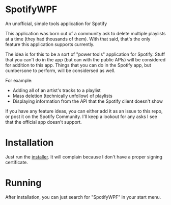 # SpotifyWPF
An unofficial, simple tools application for Spotify

This application was born out of a community ask to delete multiple playlists at a time (they had thousands of them).  With that said,
that's the only feature this application supports currently.

The idea is for this to be a sort of "power tools" application for Spotify.  Stuff that you can't do in the app (but can with the public APIs)
will be considered for addition to this app.  Things that you can do in the Spotify app, but cumbersone to perform, will be considersed as
well.

For example:
* Adding all of an artist's tracks to a playlist
* Mass deletion (technically unfollow) of playlists
* Displaying information from the API that the Spotify client doesn't show

If you have any feature ideas, you can either add it as an issue to this repo, or post it on the Spotify Community.  I'll keep a lookout
for any asks I see that the official app doesn't support.

# Installation

Just run the [installer](https://github.com/MrPnut/SpotifyWPF/blob/master/SpotifyWPF/publish/setup.exe?raw=true).  It will complain
because I don't have a proper signing certificate.

# Running

After installation, you can just search for "SpotifyWPF" in your start menu.
